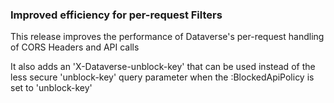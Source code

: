 ### Improved efficiency for per-request Filters

This release improves the performance of Dataverse's per-request handling of CORS Headers and API calls

It also adds an 'X-Dataverse-unblock-key' that can be used instead of the less secure 'unblock-key' query parameter when the :BlockedApiPolicy is set to 'unblock-key'
